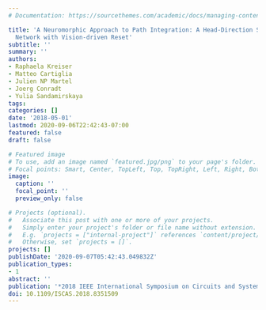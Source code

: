 ```yaml
---
# Documentation: https://sourcethemes.com/academic/docs/managing-content/

title: 'A Neuromorphic Approach to Path Integration: A Head-Direction Spiking Neural
  Network with Vision-driven Reset'
subtitle: ''
summary: ''
authors:
- Raphaela Kreiser
- Matteo Cartiglia
- Julien NP Martel
- Joerg Conradt
- Yulia Sandamirskaya
tags:
categories: []
date: '2018-05-01'
lastmod: 2020-09-06T22:42:43-07:00
featured: false
draft: false

# Featured image
# To use, add an image named `featured.jpg/png` to your page's folder.
# Focal points: Smart, Center, TopLeft, Top, TopRight, Left, Right, BottomLeft, Bottom, BottomRight.
image:
  caption: ''
  focal_point: ''
  preview_only: false

# Projects (optional).
#   Associate this post with one or more of your projects.
#   Simply enter your project's folder or file name without extension.
#   E.g. `projects = ["internal-project"]` references `content/project/deep-learning/index.md`.
#   Otherwise, set `projects = []`.
projects: []
publishDate: '2020-09-07T05:42:43.049832Z'
publication_types:
- 1
abstract: ''
publication: '*2018 IEEE International Symposium on Circuits and Systems (ISCAS)*'
doi: 10.1109/ISCAS.2018.8351509
---
```


